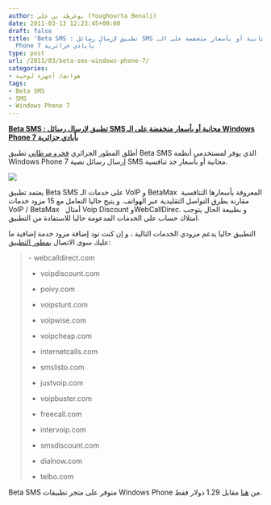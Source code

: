 ```yaml
---
author: يوغرطة بن علي (Youghourta Benali)
date: 2011-03-13 12:23:45+00:00
draft: false
title: 'Beta SMS : تطبيق لإرسال رسائل SMS مجانية أو بأسعار منخفضة على الـ Windows
  Phone 7 بأيادي جزائرية '
type: post
url: /2011/03/beta-sms-windows-phone-7/
categories:
- هواتف/ أجهزة لوحية
tags:
- Beta SMS
- SMS
- Windows Phone 7
---
```


[**Beta SMS : تطبيق لإرسال رسائل SMS مجانية أو بأسعار منخفضة على الـ Windows Phone 7 بأيادي جزائرية**](https://www.it-scoop.com/2011/03/beta-sms-windows-phone-7/)


أطلق المطور الجزائري [فخرو مرطاني](https://twitter.com/#!/martani_net) تطبيق Beta SMS الذي يوفر لمستخدمي أنظمة Windows Phone 7 إرسال رسائل نصية SMS مجانية أو بأسعار جد تنافسية.


[![](s1%5B2%5D.png)
](https://www.it-scoop.com/2011/03/beta-sms-windows-phone-7/)


يعتمد تطبيق Beta SMS على خدمات الـ VoIP و BetaMax  المعروفة بأسعارها التنافسية مقارنة بطرق التواصل التقليدية عبر الهواتف. و يتيح حاليا التعامل مع 15 مزود خدمات VoIP / BetaMax   أمثال Voip Discount وWebCallDirec. و بطبيعة الحال يتوجب امتلاك حساب على الخدمات المدعومة حاليا للاستفادة من التطبيق.

التطبيق حاليا يدعم مزودي الخدمات التالية ، و إن كنت تود إضافة مزود خدمة إضافية ما عليك سوى الاتصال [بمطور التطبيق](https://twitter.com/#!/martani_net):


<blockquote>- webcalldirect.com

- voipdiscount.com

- poivy.com

- voipstunt.com

- voipwise.com

- voipcheap.com

- internetcalls.com

- smslisto.com

- justvoip.com

- voipbuster.com

- freecall.com

- intervoip.com

- smsdiscount.com

- dialnow.com

- telbo.com</blockquote>


Beta SMS متوفر على متجر تطبيقات Windows Phone من [هنا](zune://navigate/?appID=b32c70b6-b127-e011-854c-00237de2db9e) مقابل 1.29 دولار فقط.






